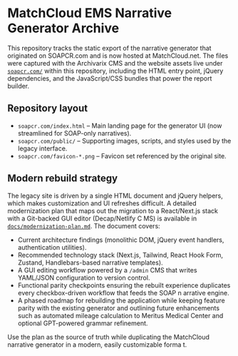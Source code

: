 # MatchCloud EMS Narrative Generator Archive

This repository tracks the static export of the narrative generator that originated on SOAPCR.com and is now hosted at MatchCloud.net.  The files were captured with the Archivarix CMS and the website assets live under [`soapcr.com/`](soapcr.com/) within this repository, including the HTML entry point, jQuery dependencies, and the JavaScript/CSS bundles that power the report builder.

## Repository layout
- `soapcr.com/index.html` – Main landing page for the generator UI (now streamlined for SOAP-only narratives).
- `soapcr.com/public/` – Supporting images, scripts, and styles used by the legacy interface.
- `soapcr.com/favicon-*.png` – Favicon set referenced by the original site.

## Modern rebuild strategy
The legacy site is driven by a single HTML document and jQuery helpers, which makes customization and UI refreshes difficult. A
 detailed modernization plan that maps out the migration to a React/Next.js stack with a Git-backed GUI editor (Decap/Netlify C
MS) is available in [`docs/modernization-plan.md`](docs/modernization-plan.md). The document covers:

- Current architecture findings (monolithic DOM, jQuery event handlers, authentication utilities).
- Recommended technology stack (Next.js, Tailwind, React Hook Form, Zustand, Handlebars-based narrative templates).
- A GUI editing workflow powered by a `/admin` CMS that writes YAML/JSON configuration to version control.
- Functional parity checkpoints ensuring the rebuilt experience duplicates every checkbox-driven workflow that feeds the SOAP n
arrative engine.
- A phased roadmap for rebuilding the application while keeping feature parity with the existing generator and outlining future
 enhancements such as automated mileage calculation to Meritus Medical Center and optional GPT-powered grammar refinement.

Use the plan as the source of truth while duplicating the MatchCloud narrative generator in a modern, easily customizable forma
t.
